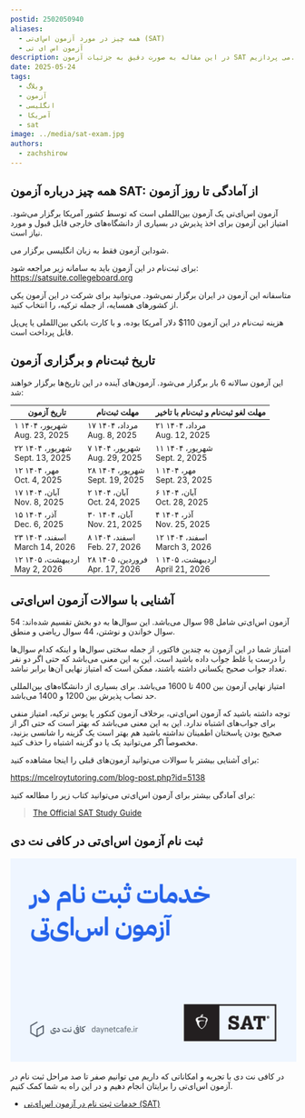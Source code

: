 ```yaml
---
postid: 2502050940
aliases:
  - همه چیز در مورد آزمون اس‌ای‌تی (SAT)
  - آزمون اس ای تی
description: در این مقاله به صورت دقیق به جزئیات آزمون SAT می پردازیم.
date: 2025-05-24
tags:
  - وبلاگ
  - آزمون
  - انگلیسی
  - آمریکا
  - sat
image: ../media/sat-exam.jpg
authors:
  - zachshirow
---
```



## همه چیز درباره آزمون SAT: از آمادگی تا روز آزمون

آزمون اس‌ای‌تی یک آزمون بین‌اللملی است که توسط کشور آمریکا برگزار می‌شود. امتیاز این آزمون برای اخذ پذیرش در بسیاری از دانشگاه‌های خارجی قابل قبول و مورد نیاز است. 

این آزمون فقط به زبان انگلیسی برگزار می‎‌شود.

برای ثبت‌نام در این آزمون باید به سامانه زیر مراجعه شود:
https://satsuite.collegeboard.org

متاسفانه این آزمون در ایران برگزار نمی‌شود. می‌توانید برای شرکت در این آزمون یکی از کشورهای همسایه، از جمله ترکیه، را انتخاب کنید.

هزینه ثبت‌نام در این آزمون 110$ دلار آمریکا بوده، و با کارت بانکی بین‌اللملی یا پی‌پل قابل پرداخت است. 

## تاریخ ثبت‌نام و برگزاری آزمون

 این آزمون سالانه 6 بار برگزار می‌شود. آزمون‌های آینده در این تاریخ‌ها برگزار خواهند شد:

| تاریخ آزمون                       | مهلت ثبت‌نام                            | مهلت لغو ثبت‌نام و ثبت‌نام با تاخیر |
| --------------------------------- | --------------------------------------- | ----------------------------------- |
| ۱ شهریور، ۱۴۰۴<br>Aug. 23, 2025   | ۱۷ مرداد، ۱۴۰۴<br>Aug. 8, 2025          | ۲۱ مرداد، ۱۴۰۴<br>Aug. 12, 2025<br> |
| ۲۲ شهریور، ۱۴۰۴<br>Sept. 13, 2025 | ۷ شهریور، ۱۴۰۴<br>Aug. 29, 2025         | ۱۱ شهریور، ۱۴۰۴<br>Sept. 2, 2025    |
| ۱۲ مهر، ۱۴۰۴<br>Oct. 4, 2025      | ۲۸ شهریور، ۱۴۰۴<br>Sept. 19, 2025  <br> | ۱ مهر، ۱۴۰۴<br>Sept. 23, 2025       |
| ۱۷ آبان، ۱۴۰۴<br>Nov. 8, 2025     | ۲ آبان، ۱۴۰۴<br>Oct. 24, 2025  <br>     | ۶ آبان، ۱۴۰۴<br>Oct. 28, 2025       |
| ۱۵ آذر، ۱۴۰۴<br>Dec. 6, 2025      | ۳۰ آبان، ۱۴۰۴<br>Nov. 21, 2025  <br>    | ۴ آذر، ۱۴۰۴<br>Nov. 25, 2025        |
| ۲۳ اسفند، ۱۴۰۴<br>March 14, 2026  | ۸ اسفند، ۱۴۰۴<br>Feb. 27, 2026  <br>    | ۱۲ اسفند، ۱۴۰۴<br>March 3, 2026     |
| ۱۲ اردیبهشت، ۱۴۰۵<br>May 2, 2026  | ۲۸ فروردین، ۱۴۰۵<br>Apr. 17, 2026  <br> | ۱ اردیبهشت، ۱۴۰۵<br>April 21, 2026  

## آشنایی با سوالات آزمون اس‌ای‌تی

آزمون اس‌ای‌تی شامل 98 سوال می‌باشد. این سوال‌ها به دو بخش تقسیم شده‌اند: 54 سوال خواندن و نوشتن، 44 سوال ریاضی و منطق.

امتیاز شما در این آزمون به چندین فاکتور، از جمله سختی سوال‌ها و اینکه کدام سوال‌ها را درست یا غلط جواب داده باشید است. این به این معنی می‌باشد که حتی اگر دو نفر تعداد جواب صحیح یکسانی داشته باشند، ممکن است که امتیاز نهایی آن‌ها برابر نباشد. 

امتیاز نهایی آزمون بین 400 تا 1600 می‌باشد. برای بسیاری از دانشگاه‌های بین‌المللی حد نصاب پذیرش بین 1200 و 1400 می‌باشد. 

توجه داشته باشید که آزمون اس‌ای‌تی، برخلاف آزمون کنکور یا یوس ترکیه، امتیاز منفی برای جواب‌های اشتباه ندارد. این به این معنی می‌باشد که بهتر است که حتی اگر از صحیح بودن پاسختان اطمینان نداشته باشید هم بهتر است یک گزینه را شانسی بزنید، مخصوصاً اگر می‌توانید یک یا دو گزینه اشتباه را حذف کنید.

برای آشنایی بیشتر با سوالات می‌توانید آزمون‌های قبلی را اینجا مشاهده کنید:

https://mcelroytutoring.com/blog-post.php?id=5138

برای آمادگی بیشتر برای آزمون اس‌ای‌تی می‌توانید کتاب زیر را مطالعه کنید:

> [The Official SAT Study Guide](https://files.daynetcafe.ir/media/2501251401/The%20Official%20SAT%20Study%20Guide.pdf)

## ثبت نام آزمون اس‌ای‌تی در کافی نت دی

![ثبت نام آزمون اس‌ای‌تی در کافی نت دی](../media/sat-exam-signup-services.jpg)

در کافی نت دی با تجربه و امکاناتی که داریم می توانیم صفر تا صد مراحل ثبت نام در آزمون اس‌ای‌تی را برایتان انجام دهیم و در این راه به شما کمک کنیم. 

- [خدمات ثبت نام در آزمون اس‌ای‌تی (SAT)](../services/sat-exam-signup-services.md)